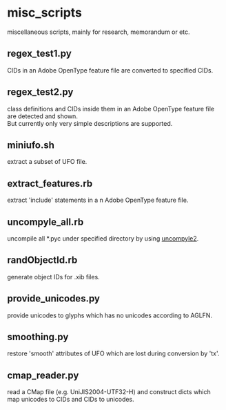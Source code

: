 # misc_scripts
miscellaneous scripts, mainly for research, memorandum or etc.

## regex_test1.py
CIDs in an Adobe OpenType feature file are converted to specified CIDs.

## regex_test2.py
class definitions and CIDs inside them in an Adobe OpenType feature file are detected and shown.  
But currently only very simple descriptions are supported.

## miniufo.sh
extract a subset of UFO file.

## extract_features.rb
extract 'include' statements in a n Adobe OpenType feature file.

## uncompyle_all.rb
uncompile all *.pyc under specified directory by using [uncompyle2](https://github.com/wibiti/uncompyle2).

## randObjectId.rb
generate object IDs for .xib files.

## provide_unicodes.py
provide unicodes to glyphs which has no unicodes according to AGLFN.

## smoothing.py
restore 'smooth' attributes of UFO which are lost during conversion by 'tx'.

## cmap_reader.py
read a CMap file (e.g. UniJIS2004-UTF32-H) and construct dicts which map unicodes to CIDs and CIDs to unicodes.